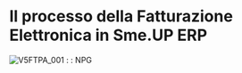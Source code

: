 
# Il processo della Fatturazione Elettronica in Sme.UP ERP
![V5FTPA_001](http://localhost:3000/immagini/V5FTPA_10/V5FTPA_001.png)
 :  : NPG
